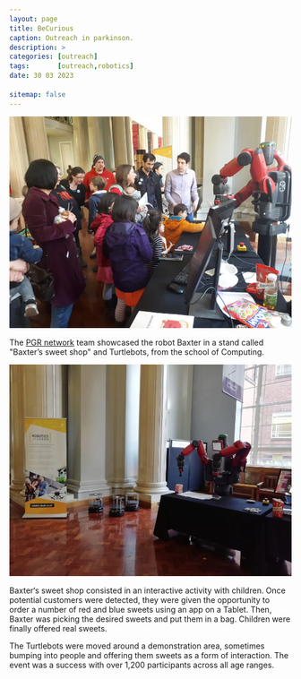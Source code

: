 ```yaml
---
layout: page
title: BeCurious
caption: Outreach in parkinson.
description: >
categories: [outreach]
tags:       [outreach,robotics]
date: 30 03 2023

sitemap: false
---
```


![800x400](/assets/img/outreach/BeCurious2019/people960.jpeg "Public Engagement")


The [PGR network](https://rpturnbull.github.io/research-culture/RatL-PGR-Network/) team showcased the robot Baxter in a stand called "Baxter’s sweet shop" and Turtlebots, from the school of Computing.

![800x400](/assets/img/outreach/BeCurious2019/setup960.jpeg "Setup: Left Turtlebots, Right: Baxter")

Baxter‘s sweet shop consisted in an interactive activity with children. Once potential customers were detected, they were given the opportunity to order a number of red and blue sweets using an app on a Tablet. Then, Baxter was picking the desired sweets and put them in a bag. Children were finally offered real sweets.

The Turtlebots were moved around a demonstration area, sometimes bumping into people and offering them  sweets as a form of interaction. The event was a success with over 1,200 participants across all age ranges.
